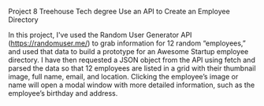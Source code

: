 Project 8 Treehouse Tech degree 
Use an API to Create an Employee Directory


In this project, I've used the Random User Generator API (https://randomuser.me/) to grab information for 12 random “employees,” and used that data to build a prototype for an Awesome Startup employee directory. I have then requested a JSON object from the API using fetch and parsed the data so that 12 employees are listed in a grid with their thumbnail image, full name, email, and location. Clicking the employee’s image or name will open a modal window with more detailed information, such as the employee’s birthday and address.

